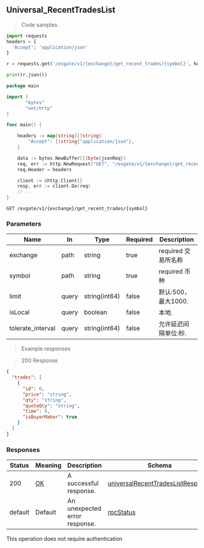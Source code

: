 
## Universal_RecentTradesList

<a id="opIdUniversal_RecentTradesList"></a>

> Code samples

```python
import requests
headers = {
  'Accept': 'application/json'
}

r = requests.get('/exgate/v1/{exchange}/get_recent_trades/{symbol}', headers = headers)

print(r.json())

```

```go
package main

import (
       "bytes"
       "net/http"
)

func main() {

    headers := map[string][]string{
        "Accept": []string{"application/json"},
    }

    data := bytes.NewBuffer([]byte{jsonReq})
    req, err := http.NewRequest("GET", "/exgate/v1/{exchange}/get_recent_trades/{symbol}", data)
    req.Header = headers

    client := &http.Client{}
    resp, err := client.Do(req)
    // ...
}

```

`GET /exgate/v1/{exchange}/get_recent_trades/{symbol}`

<h3 id="universal_recenttradeslist-parameters">Parameters</h3>

|Name|In|Type|Required|Description|
|---|---|---|---|---|
|exchange|path|string|true|required 交易所名称|
|symbol|path|string|true|required 币种|
|limit|query|string(int64)|false|默认:500，最大1000.|
|isLocal|query|boolean|false|本地.|
|tolerate_interval|query|string(int64)|false|允许延迟间隔单位:秒.|

> Example responses

> 200 Response

```json
{
  "trades": [
    {
      "id": 0,
      "price": "string",
      "qty": "string",
      "quoteQty": "string",
      "time": 0,
      "isBuyerMaker": true
    }
  ]
}
```

<h3 id="universal_recenttradeslist-responses">Responses</h3>

|Status|Meaning|Description|Schema|
|---|---|---|---|
|200|[OK](https://tools.ietf.org/html/rfc7231#section-6.3.1)|A successful response.|[universalRecentTradesListResponse](#schemauniversalrecenttradeslistresponse)|
|default|Default|An unexpected error response.|[rpcStatus](#schemarpcstatus)|

<aside class="success">
This operation does not require authentication
</aside>